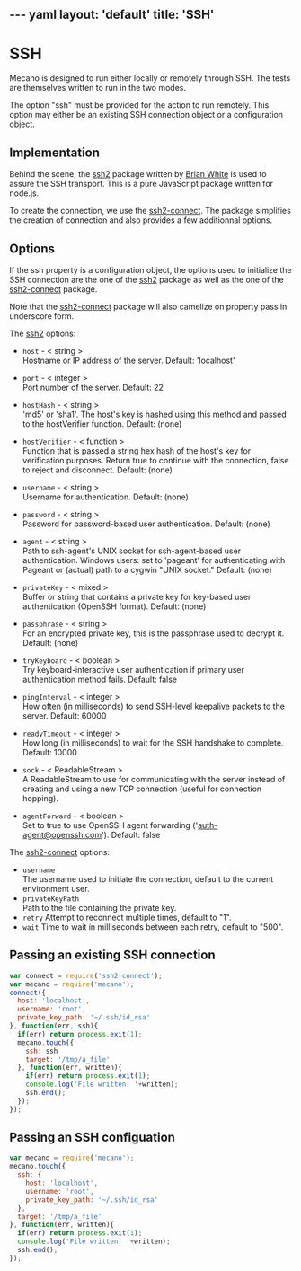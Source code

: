 --- yaml
layout: 'default'
title: 'SSH'
---

# SSH

Mecano is designed to run either locally or remotely through SSH. The tests
are themselves written to run in the two modes.

The option "ssh" must be provided for the action to run remotely. This option
may either be an existing SSH connection object or a configuration object.

## Implementation

Behind the scene, the [ssh2] package written by [Brian White][brian] is used to
assure the SSH transport. This is a pure JavaScript package written for node.js.

To create the connection, we use the [ssh2-connect]. The package simplifies the
creation of connection and also provides a few additionnal options.

## Options

If the ssh property is a configuration object, the options used to initialize
the SSH connection are the one of the [ssh2] package as well as the one of
the [ssh2-connect] package.

Note that the [ssh2-connect] package will also camelize on property pass in
underscore form.

The [ssh2] options:

*   `host` - < string >   
    Hostname or IP address of the server. Default: 'localhost'

*   `port` - < integer >   
    Port number of the server. Default: 22

*   `hostHash` - < string >   
    'md5' or 'sha1'. The host's key is hashed using this method and passed to the hostVerifier function. Default: (none)

*   `hostVerifier` - < function >   
    Function that is passed a string hex hash of the host's key for verification purposes. Return true to continue with the connection, false to reject and disconnect. Default: (none)

*   `username` - < string >   
    Username for authentication. Default: (none)

*   `password` - < string >   
    Password for password-based user authentication. Default: (none)

*   `agent` - < string >   
    Path to ssh-agent's UNIX socket for ssh-agent-based user authentication. Windows users: set to 'pageant' for authenticating with Pageant or (actual) path to a cygwin "UNIX socket." Default: (none)

*   `privateKey` - < mixed >   
    Buffer or string that contains a private key for key-based user authentication (OpenSSH format). Default: (none)

*   `passphrase` - < string >   
    For an encrypted private key, this is the passphrase used to decrypt it. Default: (none)

*   `tryKeyboard` - < boolean >   
    Try keyboard-interactive user authentication if primary user authentication method fails. Default: false

*   `pingInterval` - < integer >   
    How often (in milliseconds) to send SSH-level keepalive packets to the server. Default: 60000

*   `readyTimeout` - < integer >   
    How long (in milliseconds) to wait for the SSH handshake to complete. Default: 10000

*   `sock` - < ReadableStream >   
    A ReadableStream to use for communicating with the server instead of creating and using a new TCP connection (useful for connection hopping).

*   `agentForward` - < boolean >   
    Set to true to use OpenSSH agent forwarding ('auth-agent@openssh.com'). Default: false

The [ssh2-connect] options:

-   `username`   
    The username used to initiate the connection, default to the current
    environment user.
-   `privateKeyPath`   
    Path to the file containing the private key.   
-   `retry`
    Attempt to reconnect multiple times, default to "1".   
-   `wait`
    Time to wait in milliseconds between each retry, default to "500".  

## Passing an existing SSH connection

```js
var connect = require('ssh2-connect');
var mecano = require('mecano');
connect({
  host: 'localhost',
  username: 'root',
  private_key_path: '~/.ssh/id_rsa'
}, function(err, ssh){
  if(err) return process.exit(1);
  mecano.touch({
    ssh: ssh
    target: '/tmp/a_file'
  }, function(err, written){
    if(err) return process.exit(1);
    console.log('File written: '+written);
    ssh.end();
  });
});
```

## Passing an SSH configuation

```js
var mecano = require('mecano');
mecano.touch({
  ssh: {
    host: 'localhost',
    username: 'root',
    private_key_path: '~/.ssh/id_rsa'
  },
  target: '/tmp/a_file'
}, function(err, written){
  if(err) return process.exit(1);
  console.log('File written: '+written);
  ssh.end();
});
```

[ssh2-connect]: https://github.com/wdavidw/ssh2-connect
[ssh2]: https://github.com/mscdex/ssh2
[brian]: https://github.com/mscdex

